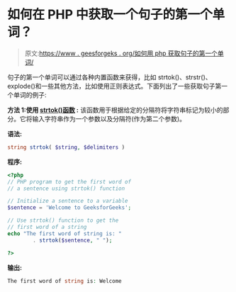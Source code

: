 # 如何在 PHP 中获取一个句子的第一个单词？

> 原文:[https://www . geesforgeks . org/如何用 php 获取句子的第一个单词/](https://www.geeksforgeeks.org/how-to-get-the-first-word-of-a-sentence-in-php/)

句子的第一个单词可以通过各种内置函数来获得，比如 strtok()、strstr()、explode()和一些其他方法，比如使用正则表达式。下面列出了一些获取句子第一个单词的例子:

**方法 1:使用 [strtok()函数](https://www.geeksforgeeks.org/php-strtok-for-tokening-string/) :** 该函数用于根据给定的分隔符将字符串标记为较小的部分。它将输入字符串作为一个参数以及分隔符(作为第二个参数)。

**语法:**

```php
string strtok( $string, $delimiters )
```

**程序:**

```php
<?php
// PHP program to get the first word of
// a sentence using strtok() function

// Initialize a sentence to a variable
$sentence = 'Welcome to GeeksforGeeks';

// Use strtok() function to get the
// first word of a string
echo "The first word of string is: "
        . strtok($sentence, " ");

?> 
```

**输出:**

```php
The first word of string is: Welcome

```